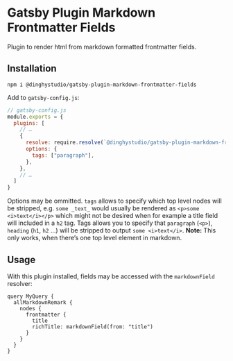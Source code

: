 # Gatsby Plugin Markdown Frontmatter Fields

Plugin to render html from markdown formatted frontmatter fields.

## Installation

```
npm i @dinghystudio/gatsby-plugin-markdown-frontmatter-fields
```

Add to `gatsby-config.js`:

```javascript
// gatsby-config.js
module.exports = {
  plugins: [
    // …
    {
      resolve: require.resolve(`@dinghystudio/gatsby-plugin-markdown-frontmatter-fields`),
      options: {
        tags: ["paragraph"],
      },
    },
    // …
  ]
}
```

Options may be ommitted. `tags` allows to specify which top level nodes will be stripped, e.g. `some _text_` would usually be rendered as `<p>some <i>text</i></p>` which might not be desired when for example a title field will included in a `h2` tag. Tags allows you to specify that `paragraph` (`<p>`), `heading` (`h1`, `h2` …) will be stripped to output `some <i>text</i>`.
**Note:** This only works, when there’s one top level element in markdown.

## Usage

With this plugin installed, fields may be accessed with the `markdownField` resolver:

```
query MyQuery {
  allMarkdownRemark {
    nodes {
      frontmatter {
        title
        richTitle: markdownField(from: "title")
      }
    }
  }
}
```
